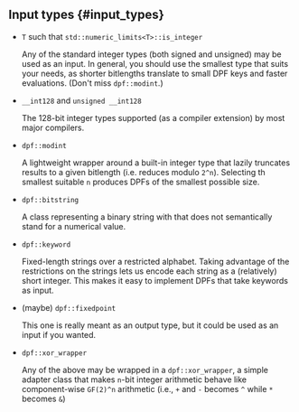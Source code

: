 ## Input types {#input_types}

  - `T` such that `std::numeric_limits<T>::is_integer`

    Any of the standard integer types (both signed and unsigned) may be used
    as an input. In general, you should use the smallest type that suits your
    needs, as shorter bitlengths translate to small DPF keys and faster
    evaluations. (Don't miss `dpf::modint`.)

  - `__int128` and `unsigned __int128`

    The 128-bit integer types supported (as a compiler extension) by most
    major compilers.

  - `dpf::modint`

    A lightweight wrapper around a built-in integer type that lazily truncates
    results to a given bitlength (i.e. reduces modulo `2^n`). Selecting th
    smallest suitable `n` produces DPFs of the smallest possible size.

  - `dpf::bitstring`

    A class representing a binary string with that does not semantically stand
    for a numerical value.

  - `dpf::keyword`

    Fixed-length strings over a restricted alphabet. Taking advantage of the
    restrictions on the strings lets us encode each string as a (relatively)
    short integer. This makes it easy to implement DPFs that take keywords as
    input.

  - (maybe) `dpf::fixedpoint`

    This one is really meant as an output type, but it could be used as an
    input if you wanted.

  - `dpf::xor_wrapper`

    Any of the above may be wrapped in a `dpf::xor_wrapper`, a simple adapter
    class that makes `n`-bit integer arithmetic behave like component-wise
    `GF(2)^n` arithmetic (i.e., `+` and `-` becomes `^` while `*` becomes `&`)
